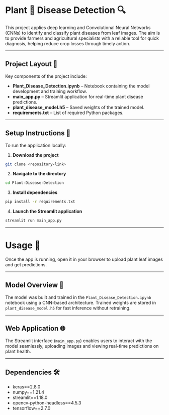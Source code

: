 # Plant 🌱 Disease Detection 🔍

This project applies deep learning and Convolutional Neural Networks (CNNs) to identify and classify plant diseases from leaf images. The aim is to provide farmers and agricultural specialists with a reliable tool for quick diagnosis, helping reduce crop losses through timely action.

---

## Project Layout 📂

Key components of the project include:

* **Plant\_Disease\_Detection.ipynb** – Notebook containing the model development and training workflow.
* **main\_app.py** – Streamlit application for real-time plant disease predictions.
* **plant\_disease\_model.h5** – Saved weights of the trained model.
* **requirements.txt** – List of required Python packages.

---

## Setup Instructions 🚀

To run the application locally:

1. **Download the project**

```bash
git clone <repository-link>
```

2. **Navigate to the directory**

```bash
cd Plant-Disease-Detection
```

3. **Install dependencies**

```bash
pip install -r requirements.txt
```

4. **Launch the Streamlit application**

```bash
streamlit run main_app.py
```

---

# Usage 🌿  

Once the app is running, open it in your browser to upload plant leaf images and get predictions.  

---

## Model Overview 🧠

The model was built and trained in the `Plant_Disease_Detection.ipynb` notebook using a CNN-based architecture.
Trained weights are stored in `plant_disease_model.h5` for fast inference without retraining.

---

## Web Application 🌐

The Streamlit interface (`main_app.py`) enables users to interact with the model seamlessly, uploading images and viewing real-time predictions on plant health.

---

## Dependencies 🛠️

* keras==2.8.0
* numpy==1.21.4
* streamlit==1.18.0
* opencv-python-headless==4.5.3
* tensorflow==2.7.0
